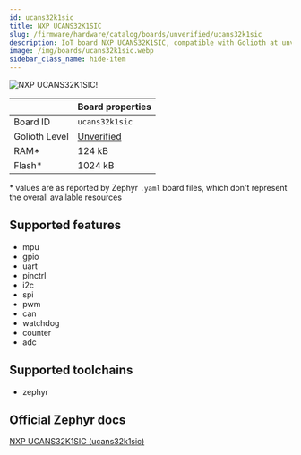 ```yaml
---
id: ucans32k1sic
title: NXP UCANS32K1SIC
slug: /firmware/hardware/catalog/boards/unverified/ucans32k1sic
description: IoT board NXP UCANS32K1SIC, compatible with Golioth at unverified level.
image: /img/boards/ucans32k1sic.webp
sidebar_class_name: hide-item
---
```


[//]: # (This is an auto-generated file, do not edit! Changes to it will be lost upon re-generation)

![NXP UCANS32K1SIC!](/img/boards/ucans32k1sic.webp "NXP UCANS32K1SIC")

|                | Board properties     |
| -------------  | -------------------- |
| Board ID       | `ucans32k1sic` |
| Golioth Level  | [Unverified](/firmware/hardware#unverified-boards) |
| RAM*           | 124 kB |
| Flash*         | 1024 kB |

\* values are as reported by Zephyr `.yaml` board files, which don't represent the overall available resources



## Supported features

* mpu
* gpio
* uart
* pinctrl
* i2c
* spi
* pwm
* can
* watchdog
* counter
* adc

## Supported toolchains

* zephyr

## Official Zephyr docs

[NXP UCANS32K1SIC (ucans32k1sic)](https://docs.zephyrproject.org/latest/boards/nxp/ucans32k1sic/doc/index.html)
